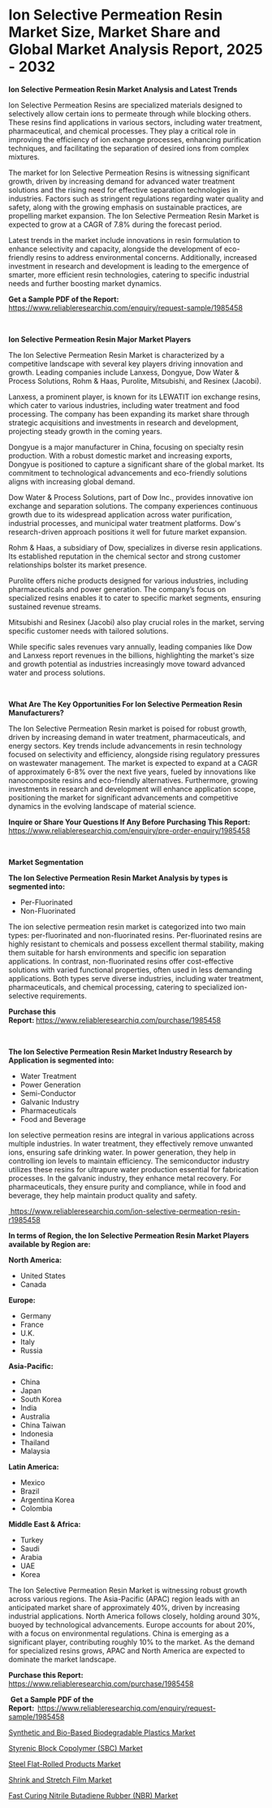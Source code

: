 <p><h1>Ion Selective Permeation Resin Market Size, Market Share and Global Market Analysis Report, 2025 - 2032</h1></p><p><strong>Ion Selective Permeation Resin Market Analysis and Latest Trends</strong></p>
<p><p>Ion Selective Permeation Resins are specialized materials designed to selectively allow certain ions to permeate through while blocking others. These resins find applications in various sectors, including water treatment, pharmaceutical, and chemical processes. They play a critical role in improving the efficiency of ion exchange processes, enhancing purification techniques, and facilitating the separation of desired ions from complex mixtures.</p><p>The market for Ion Selective Permeation Resins is witnessing significant growth, driven by increasing demand for advanced water treatment solutions and the rising need for effective separation technologies in industries. Factors such as stringent regulations regarding water quality and safety, along with the growing emphasis on sustainable practices, are propelling market expansion. The Ion Selective Permeation Resin Market is expected to grow at a CAGR of 7.8% during the forecast period. </p><p>Latest trends in the market include innovations in resin formulation to enhance selectivity and capacity, alongside the development of eco-friendly resins to address environmental concerns. Additionally, increased investment in research and development is leading to the emergence of smarter, more efficient resin technologies, catering to specific industrial needs and further boosting market dynamics.</p></p>
<p><strong>Get a Sample PDF of the Report:&nbsp;</strong> <a href="https://www.reliableresearchiq.com/enquiry/request-sample/1985458?utm_campaign=1123&utm_medium=2&utm_source=Github&utm_content=ia&utm_term=03042025&utm_id=ion-selective-permeation-resin">https://www.reliableresearchiq.com/enquiry/request-sample/1985458</a></p>
<p>&nbsp;</p>
<p><strong>Ion Selective Permeation Resin Major Market Players</strong></p>
<p><p>The Ion Selective Permeation Resin Market is characterized by a competitive landscape with several key players driving innovation and growth. Leading companies include Lanxess, Dongyue, Dow Water & Process Solutions, Rohm & Haas, Purolite, Mitsubishi, and Resinex (Jacobi).</p><p>Lanxess, a prominent player, is known for its LEWATIT ion exchange resins, which cater to various industries, including water treatment and food processing. The company has been expanding its market share through strategic acquisitions and investments in research and development, projecting steady growth in the coming years.</p><p>Dongyue is a major manufacturer in China, focusing on specialty resin production. With a robust domestic market and increasing exports, Dongyue is positioned to capture a significant share of the global market. Its commitment to technological advancements and eco-friendly solutions aligns with increasing global demand.</p><p>Dow Water & Process Solutions, part of Dow Inc., provides innovative ion exchange and separation solutions. The company experiences continuous growth due to its widespread application across water purification, industrial processes, and municipal water treatment platforms. Dow's research-driven approach positions it well for future market expansion.</p><p>Rohm & Haas, a subsidiary of Dow, specializes in diverse resin applications. Its established reputation in the chemical sector and strong customer relationships bolster its market presence.</p><p>Purolite offers niche products designed for various industries, including pharmaceuticals and power generation. The company’s focus on specialized resins enables it to cater to specific market segments, ensuring sustained revenue streams.</p><p>Mitsubishi and Resinex (Jacobi) also play crucial roles in the market, serving specific customer needs with tailored solutions. </p><p>While specific sales revenues vary annually, leading companies like Dow and Lanxess report revenues in the billions, highlighting the market's size and growth potential as industries increasingly move toward advanced water and process solutions.</p></p>
<p>&nbsp;</p>
<p><strong>What Are The Key Opportunities For Ion Selective Permeation Resin Manufacturers?</strong></p>
<p><p>The Ion Selective Permeation Resin market is poised for robust growth, driven by increasing demand in water treatment, pharmaceuticals, and energy sectors. Key trends include advancements in resin technology focused on selectivity and efficiency, alongside rising regulatory pressures on wastewater management. The market is expected to expand at a CAGR of approximately 6-8% over the next five years, fueled by innovations like nanocomposite resins and eco-friendly alternatives. Furthermore, growing investments in research and development will enhance application scope, positioning the market for significant advancements and competitive dynamics in the evolving landscape of material science.</p></p>
<p><strong>Inquire or Share Your Questions If Any Before Purchasing This Report:</strong> <a href="https://www.reliableresearchiq.com/enquiry/pre-order-enquiry/1985458?utm_campaign=1123&utm_medium=2&utm_source=Github&utm_content=ia&utm_term=03042025&utm_id=ion-selective-permeation-resin">https://www.reliableresearchiq.com/enquiry/pre-order-enquiry/1985458</a></p>
<p>&nbsp;</p>
<p><strong>Market Segmentation</strong></p>
<p><strong>The Ion Selective Permeation Resin Market Analysis by types is segmented into:</strong></p>
<p><ul><li>Per-Fluorinated</li><li>Non-Fluorinated</li></ul></p>
<p><p>The ion selective permeation resin market is categorized into two main types: per-fluorinated and non-fluorinated resins. Per-fluorinated resins are highly resistant to chemicals and possess excellent thermal stability, making them suitable for harsh environments and specific ion separation applications. In contrast, non-fluorinated resins offer cost-effective solutions with varied functional properties, often used in less demanding applications. Both types serve diverse industries, including water treatment, pharmaceuticals, and chemical processing, catering to specialized ion-selective requirements.</p></p>
<p><strong>Purchase this Report:&nbsp;</strong><a href="https://www.reliableresearchiq.com/purchase/1985458?utm_campaign=1123&utm_medium=2&utm_source=Github&utm_content=ia&utm_term=03042025&utm_id=ion-selective-permeation-resin">https://www.reliableresearchiq.com/purchase/1985458</a></p>
<p>&nbsp;</p>
<p><strong>The Ion Selective Permeation Resin Market Industry Research by Application is segmented into:</strong></p>
<p><ul><li>Water Treatment</li><li>Power Generation</li><li>Semi-Conductor</li><li>Galvanic Industry</li><li>Pharmaceuticals</li><li>Food and Beverage</li></ul></p>
<p><p>Ion selective permeation resins are integral in various applications across multiple industries. In water treatment, they effectively remove unwanted ions, ensuring safe drinking water. In power generation, they help in controlling ion levels to maintain efficiency. The semiconductor industry utilizes these resins for ultrapure water production essential for fabrication processes. In the galvanic industry, they enhance metal recovery. For pharmaceuticals, they ensure purity and compliance, while in food and beverage, they help maintain product quality and safety.</p></p>
<p><a href="https://www.reliableresearchiq.com/ion-selective-permeation-resin-r1985458?utm_campaign=1123&utm_medium=2&utm_source=Github&utm_content=ia&utm_term=03042025&utm_id=ion-selective-permeation-resin">&nbsp;https://www.reliableresearchiq.com/ion-selective-permeation-resin-r1985458</a></p>
<p><strong>In terms of Region, the Ion Selective Permeation Resin Market Players available by Region are:</strong></p>
<p>
    <p> <strong> North America: </strong>
        <ul>
            <li>United States</li>
            <li>Canada</li>
        </ul>
        </p> 
    <p> <strong> Europe: </strong>
        <ul>
            <li>Germany</li>
            <li>France</li>
            <li>U.K.</li>
            <li>Italy</li>
            <li>Russia</li>
        </ul>
        </p> 
    <p> <strong> Asia-Pacific: </strong>
        <ul>
            <li>China</li>
            <li>Japan</li>
            <li>South Korea</li>
            <li>India</li>
            <li>Australia</li>
            <li>China Taiwan</li>
            <li>Indonesia</li>
            <li>Thailand</li>
            <li>Malaysia</li>
        </ul>
        </p> 
    <p> <strong> Latin America: </strong>
        <ul>
            <li>Mexico</li>
            <li>Brazil</li>
            <li>Argentina Korea</li>
            <li>Colombia</li>
        </ul>
        </p> 
    <p> <strong> Middle East & Africa: </strong>
        <ul>
            <li>Turkey</li>
            <li>Saudi</li>
            <li>Arabia</li>
            <li>UAE</li>
            <li>Korea</li>
        </ul>
    </p>
    </p>
<p><p>The Ion Selective Permeation Resin Market is witnessing robust growth across various regions. The Asia-Pacific (APAC) region leads with an anticipated market share of approximately 40%, driven by increasing industrial applications. North America follows closely, holding around 30%, buoyed by technological advancements. Europe accounts for about 20%, with a focus on environmental regulations. China is emerging as a significant player, contributing roughly 10% to the market. As the demand for specialized resins grows, APAC and North America are expected to dominate the market landscape.</p></p>
<p><strong>Purchase this Report: </strong><a href="https://www.reliableresearchiq.com/purchase/1985458?utm_campaign=1123&utm_medium=2&utm_source=Github&utm_content=ia&utm_term=03042025&utm_id=ion-selective-permeation-resin">https://www.reliableresearchiq.com/purchase/1985458</a></p>
<p>&nbsp;<strong>Get a Sample PDF of the Report:&nbsp;&nbsp;</strong><a href="https://www.reliableresearchiq.com/enquiry/request-sample/1985458?utm_campaign=1123&utm_medium=2&utm_source=Github&utm_content=ia&utm_term=03042025&utm_id=ion-selective-permeation-resin">https://www.reliableresearchiq.com/enquiry/request-sample/1985458</a></p>
<p><strong></strong></p>
<p><p><a href="https://github.com/laverkyllozc/Market-Research-Report-List-1/blob/main/synthetic-and-bio-based-biodegradable-plastics-market.md?utm_campaign=1123&utm_medium=2&utm_source=Github&utm_content=ia&utm_term=03042025&utm_id=ion-selective-permeation-resin">Synthetic and Bio-Based Biodegradable Plastics Market</a></p><p><a href="https://github.com/puttslukis59/Market-Research-Report-List-1/blob/main/styrenic-block-copolymer-sbc-market.md?utm_campaign=1123&utm_medium=2&utm_source=Github&utm_content=ia&utm_term=03042025&utm_id=ion-selective-permeation-resin">Styrenic Block Copolymer (SBC) Market</a></p><p><a href="https://github.com/foddekampo/Market-Research-Report-List-1/blob/main/steel-flat-rolled-products-market.md?utm_campaign=1123&utm_medium=2&utm_source=Github&utm_content=ia&utm_term=03042025&utm_id=ion-selective-permeation-resin">Steel Flat-Rolled Products Market</a></p><p><a href="https://github.com/furnoirons9e/Market-Research-Report-List-1/blob/main/shrink-and-stretch-film-market.md?utm_campaign=1123&utm_medium=2&utm_source=Github&utm_content=ia&utm_term=03042025&utm_id=ion-selective-permeation-resin">Shrink and Stretch Film Market</a></p><p><a href="https://github.com/clemmheisefy/Market-Research-Report-List-1/blob/main/fast-curing-nitrile-butadiene-rubber-nbr-market.md?utm_campaign=1123&utm_medium=2&utm_source=Github&utm_content=ia&utm_term=03042025&utm_id=ion-selective-permeation-resin">Fast Curing Nitrile Butadiene Rubber (NBR) Market</a></p></p>